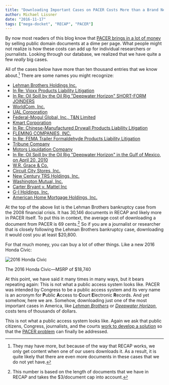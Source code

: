 ```yaml
---
title: "Downloading Important Cases on PACER Costs More than a Brand New Car"
author: Michael Lissner
date: "2016-11-17"
tags: ["mega-docket", "RECAP", "PACER"]
---
```



By now most readers of this blog know that [PACER brings in a lot of money][revenue] by selling public domain documents at a dime per page. What people might not realize is how these costs can add up for individual researchers or journalists. Looking through our database, we realized that we have quite a few *really* big cases. 

All of the cases below have more than ten thousand entries that we know about.[^1] There are some names you might recognize:

 - [Lehman Brothers Holdings Inc.][4326736]
 - [In Re: Vioxx Products Liability Litigation][4270961]
 - [In Re: Oil Spill by the Oil Rig "Deepwater Horizon" SHORT-FORM JOINDERS][4269671]
 - [WorldCom, Inc.][4522166]
 - [UAL Corporation][4250538]
 - [Federal-Mogul Global, Inc., T&N Limited][1745095]
 - [Kmart Corporation][4250534]
 - [In Re: Chinese-Manufactured Drywall Products Liability Litigation][4510502]
 - [FLEMING COMPANIES, INC.][4216094]
 - [In Re: FEMA Trailer Formaldehyde Products Liability Litigation][4269221]
 - [Tribune Company][4499201]
 - [Motors Liquidation Company][4327513]
 - [In Re: Oil Spill by the Oil Rig "Deepwater Horizon" in the Gulf of Mexico, on April 20, 2010][4510515]
 - [W.R. Grace & Co.][4216072]
 - [Circuit City Stores, Inc.][4403249]
 - [New Century TRS Holdings, Inc.][4499197]
 - [Washington Mutual, Inc.][4215192]
 - [Carter Bryant v. Mattel Inc][4143083]
 - [G-I Holdings, Inc.][4517275]
 - [American Home Mortgage Holdings, Inc.][4499194]
 
At the top of the above list is the Lehman Brothers bankruptcy case from the 2008 financial crisis. It has 30,146 documents in RECAP and likely more in PACER itself. To put this in context, the average cost of downloading a document from PACER is 69 cents.[^2] So if you are a journalist or researcher that is closely following the Lehman Brothers bankruptcy case, downloading it would cost you at least $20,800. 
 
For that much money, you can buy a lot of other things. Like a new 2016 Honda Civic:

<div className="left-image">
    <img src="/images/2016-Honda-Civic.jpg"
         alt="2016 Honda Civic"
         className="img-responsive border"/>
     <p className="caption">The 2016 Honda Civic&mdash;MSRP of $18,740</p>
</div>
<div className="clearfix"></div>

At this point, we have said it many times in many ways, but it bears repeating again: This is not what a public access system looks like. PACER was intended by Congress to be a public access system and its very name is an acronym for **P**ublic **A**ccess to **C**ourt **E**lectronic **R**ecords. And yet somehow, here we are. Somehow, downloading just one of the most important cases in America, like *[Lehman Brothers][4326736]* or *[Deepwater Horizon][4510515]*, costs tens of thousands of dollars.
 
This is not what a public access system looks like. Again we ask that public citizens, Congress, journalists, and the courts [work to develop a solution][what-to-do] so that the [PACER problem][problem] can finally be addressed.


[^1]: They may have more, but because of the way that RECAP works, we only get content when one of our users downloads it. As a result, it is quite likely that there are even more documents in these cases that we do not yet have.

[^2]: This number is based on the length of documents that we have in RECAP and takes the $3/document cap into account.

[what-to-do]: {filename}/what-should-be-done-about-the-pacer-problem.md
[revenue]: {filename}/pacer-revenue.md
[problem]: {filename}/what-is-the-pacer-problem.md
[4326736]: https://www.courtlistener.com/docket/4326736/lehman-brothers-holdings-inc/
[4270961]: https://www.courtlistener.com/docket/4270961/in-re-vioxx-products-liability-litigation/
[4269671]: https://www.courtlistener.com/docket/4269671/in-re-oil-spill-by-the-oil-rig-deepwater-horizon-short-form-joinders/
[4522166]: https://www.courtlistener.com/docket/4522166/worldcom-inc/
[4250538]: https://www.courtlistener.com/docket/4250538/ual-corporation/
[1745095]: https://www.courtlistener.com/docket/1745095/federal-mogul-global-inc-tn-limited/
[4250534]: https://www.courtlistener.com/docket/4250534/kmart-corporation/
[4510502]: https://www.courtlistener.com/docket/4510502/in-re-chinese-manufactured-drywall-products-liability-litigation/
[4216094]: https://www.courtlistener.com/docket/4216094/fleming-companies-inc/
[4517584]: https://www.courtlistener.com/docket/4517584/v/
[4269221]: https://www.courtlistener.com/docket/4269221/in-re-fema-trailer-formaldehyde-products-liability-litigation/
[4499201]: https://www.courtlistener.com/docket/4499201/tribune-company/
[4327513]: https://www.courtlistener.com/docket/4327513/motors-liquidation-company/
[4510515]: https://www.courtlistener.com/docket/4510515/in-re-oil-spill-by-the-oil-rig-deepwater-horizon-in-the-gulf-of-mexico/
[4216072]: https://www.courtlistener.com/docket/4216072/wr-grace-co/
[4403249]: https://www.courtlistener.com/docket/4403249/circuit-city-stores-inc/
[4499197]: https://www.courtlistener.com/docket/4499197/new-century-trs-holdings-inc/
[4215192]: https://www.courtlistener.com/docket/4215192/washington-mutual-inc/
[4143083]: https://www.courtlistener.com/docket/4143083/carter-bryant-v-mattel-inc/
[4517275]: https://www.courtlistener.com/docket/4517275/g-i-holdings-inc/
[4368569]: https://www.courtlistener.com/docket/4368569/in-re/
[4499194]: https://www.courtlistener.com/docket/4499194/american-home-mortgage-holdings-inc/
